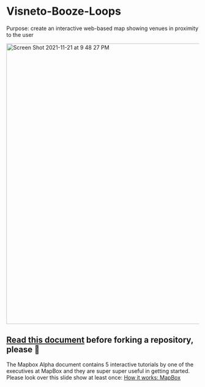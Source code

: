 # Visneto-Booze-Loops
Purpose: create an interactive web-based map showing venues in proximity to the user

<img width="732" alt="Screen Shot 2021-11-21 at 9 48 27 PM" src="https://user-images.githubusercontent.com/75241036/142807419-df292345-5faa-4e1d-a983-1b50926ca22e.png">


## [Read this document](https://docs.google.com/document/d/1ToHSVcazbKZbWqH1cEAtkgaysKA7acn4LVb4UTbZpvg/edit) before forking a repository, please 🙏
The Mapbox Alpha document contains 5 interactive tutorials by one of the executives at MapBox and they are super super useful in getting started. Please look over this slide show at least once: [How it works: MapBox](https://docs.google.com/presentation/d/1_SHifQ2zipxfwsRNkbzcQ2N39wCBgzKU4BFpDM6MNuc/edit#slide=id.g5631985587_1_0)
